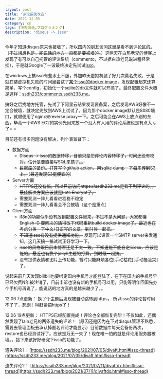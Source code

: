```yaml
---
layout: post
title: "评论系统改造"
date: 2021-12-05
category: cn
tags: [博客改造,プログラミング]
description: "disqus -> isso"
---
```


今年才知道disqus原来也被墙了，所以国内的朋友访问这里是看不到评论区的。（~~不过想想也是，能说话的地方一般都是要被墙的。~~）这两天在[白热老兄的博客](https://blog.asaki.me/)上发现了有可以自己托管的评论系统（commento，不过据白热老兄说进程经常挂），于是就Google了一波最终决定先试试[isso](https://posativ.org/isso/)。

在windows上搞isso有些水土不服，外加昨天虚拟机装了好几次莫名失败，于是就在装虚拟机失败的时间里尝试了[某个isso的docker image](https://hub.docker.com/r/machines/isso)，发现配置起来还算简单，写个config，初始化一个sqlite的db文件就可以开搞了。最终配置文件大概是这样：[ssdh233/comments.ssdh233.me](https://github.com/ssdh233/comments.ssdh233.me)。

搞好之后找地方托管，先试了下阿里云结果发现要备案，之后发现AWS好像不一定会被墙，就决定先放到AWS上试试了。因为那个docker image默认是8080端口，就顺便用了nginx来reverse proxy一下。之后可能会在AWS上放点别的东西，毕竟一个AWS EC2的实例光用来放一个没大有人用的评论系统也是有点太亏了= =

目前还有很多问题没有解决，列个表监督下：

* 数据方面
  * ~~Disqus -> isso的数据转移，目前只是把评论内容转移了，时间还没有校对。估计是要直接写SQL来搞了。。~~
  * ~~数据库的备份。打算写个github action，用sqlite dump一下每周传到S3上。~~（~~最近发现S3挺便宜的~~）
* Server方面
  * ~~HTTPS还没有搞，所以目前访问https://ssdh233.me是看不到评论的。。最佳解决方案应该就是Lets Encrypt了。~~
  * 需要观测一阵儿看看进程稳不稳定
  * 需要观测一阵儿看看会不会被墙（这个是重点）
* Client方面
  * ~~i18n的功能似乎没有放到配置文件里来，不过不是大问题，大家都懂English :D 要解决的话得改下代码重新build docker image了。最近也在考虑分类一下中文/日语写的文章，到时候一起搞。~~
  * ~~不知道isso有没有提供通知功能。~~ 发现可以设置一个SMTP server来发通知，这几天搞一搞试试正好学习一下。
  * ~~isso的风格跟目前本博客还是不太一致。不知道能不能自定义css，应该是能的。最近也有换个jekyll主题的打算，到时候一起搞。~~
  * 没有提供表情和图片上传功能，暂时只能麻烦各位[手动枯花][手动捂脸哭]了。


说起来前几天发现bilibili也要绑定国内手机号才能登陆了，在下在国内的手机号早已经欠费N年被注销了，目前申诉也没有新的手机号可以用，只能等明年回国先办个手机号再说了，能说话的地方真的是越来越少了。。

12.06 7点更新： 换了个主题后发现被自动跳转到https， 所以isso的评论暂时用不了了，悲剧！得赶紧搞https了！

12.06 19点更新： HTTPS已经配置完成！评论也全部恢复完毕！不仅如此，还偶然发现了lain老兄的两条遗失的评论！（原因还是因为在下对disqus管理不熟悉，需要去管理面板去承认掉匿名评论才能显示）目前数据库每天会备份两次，restore也已经测试好了。应该是万无一失了！现在唯一怕的就是评论用服务器被墙。。接下来该好好研究下isso的功能了。

遗失评论1： [https://ssdh233.me/blog/2021/07/05/divaft.html#isso-thread](https://ssdh233.me/blog/2021/07/05/divaft.html#isso-thread)

遗失评论2： [https://ssdh233.me/blog/2021/07/11/divaftdx.html#isso-thread](https://ssdh233.me/blog/2021/07/11/divaftdx.html#isso-thread)